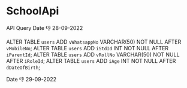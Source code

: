 # SchoolApi
API Query
Date 👎 28-09-2022

ALTER TABLE `users` ADD `vWhatsappNo` VARCHAR(50) NOT NULL AFTER `vMobileNo`;
ALTER TABLE `users` ADD `iStdId` INT NOT NULL AFTER `iParentId`;
ALTER TABLE `users` ADD `vRollNo` VARCHAR(50) NOT NULL AFTER `iRoleId`;
ALTER TABLE `users` ADD `iAge` INT NOT NULL AFTER `dDateOfBirth`;

Date 👎 29-09-2022 
